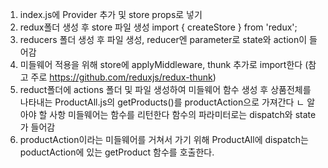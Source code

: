 1. index.js에 Provider 추가 및 store props로 넣기
2. redux폴더 생성 후 store 파일 생성 import { createStore } from 'redux';
3. reducers 폴더 생성 후 파일 생성, reducer엔 parameter로 state와 action이 들어감
4. 미들웨어 적용을 위해 store에 applyMiddleware, thunk 추가로 import한다 (참고 주로 https://github.com/reduxjs/redux-thunk)
5. reduct폴더에 actions 폴더 및 파일 생성하여 미들웨어 함수 생성 후 상품전체를 나타내는 ProductAll.js의 getProducts()를 productAction으로 가져간다
   ㄴ 알아야 할 사항 미들웨어는 함수를 리턴한다 함수의 파라미터로는 dispatch와 state가 들어감
6. productAction이라는 미들웨어를 거쳐서 가기 위해 ProductAll에 dispatch는 poductAction에 있는 getProduct 함수를 호출한다.
